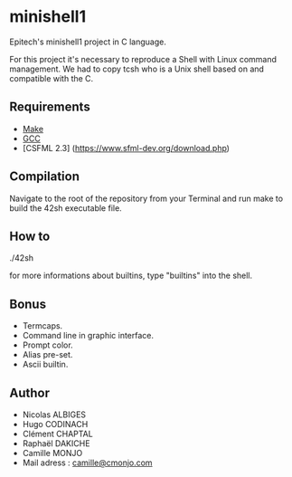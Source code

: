 # minishell1


Epitech's minishell1 project in C language. 


For this project it's necessary to reproduce a Shell with Linux command management. We had to copy tcsh who is a Unix shell based on and compatible with the C.

## Requirements

 * [Make](https://www.gnu.org/software/make//)
 * [GCC](https://gcc.gnu.org/)
 * [CSFML 2.3] (https://www.sfml-dev.org/download.php)

## Compilation

Navigate to the root of the repository from your Terminal and run make to build the 42sh executable file.

## How to

./42sh

for more informations about builtins, type "builtins" into the shell.

## Bonus

- Termcaps.
- Command line in graphic interface.
- Prompt color.
- Alias pre-set.
- Ascii builtin.

## Author

* Nicolas ALBIGES
* Hugo CODINACH
* Clément CHAPTAL
* Raphaël DAKICHE
* Camille MONJO
* Mail adress : camille@cmonjo.com
